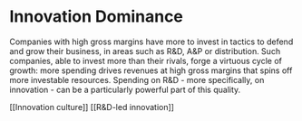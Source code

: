 # Innovation Dominance

Companies with high gross margins have more to invest in tactics to defend and grow their business, in areas such as R&D, A&P or distribution. Such companies, able to invest more than their rivals, forge a virtuous cycle of growth: more spending drives revenues at high gross margins that spins off more investable resources. Spending on R&D - more specifically, on innovation - can be a particularly powerful part of this quality.

[[Innovation culture]]
[[R&D-led innovation]]
